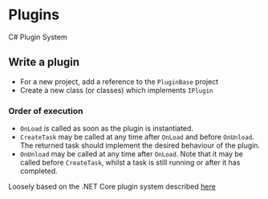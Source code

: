 # Plugins
 C# Plugin System

## Write a plugin

- For a new project, add a reference to the `PluginBase` project
- Create a new class (or classes) which implements `IPlugin`

### Order of execution

- `OnLoad` is called as soon as the plugin is instantiated.
- `CreateTask` may be called at any time after `OnLoad` and before `OnUnload`. The returned task should implement the desired behaviour of the plugin.
- `OnUnload` may be called at any time after `OnLoad`. Note that it may be called before `CreateTask`, whilst a task is still running or after it has completed.


Loosely based on the .NET Core plugin system described [here](https://docs.microsoft.com/en-us/dotnet/core/tutorials/creating-app-with-plugin-support)